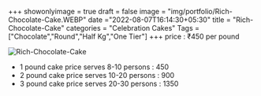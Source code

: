 +++
showonlyimage = true
draft = false
image = "img/portfolio/Rich-Chocolate-Cake.WEBP"
date ="2022-08-07T16:14:30+05:30"
title = "Rich-Chocolate-Cake"
categories = "Celebration Cakes"
Tags = ["Chocolate","Round","Half Kg","One Tier"]
+++
price : ₹450 per pound
<!--more-->
![Rich-Chocolate-Cake](/img/portfolio/Rich-Chocolate-Cake.WEBP)
* 1 pound cake price serves 8-10 persons : 450
* 2 pound cake price serves 10-20 persons : 900
* 3 pound cake price serves 20-30 persons : 1350
